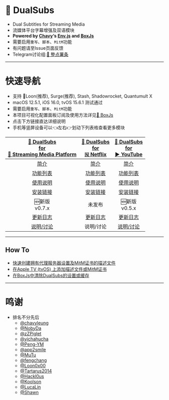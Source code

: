 # 🍿️ DualSubs
  * Dual Subtitles for Streaming Media
  * 流媒体平台字幕增强及双语模块
  * **Powered by [Chavy](https://github.com/chavyleung)‘s [Env.js](https://github.com/chavyleung/scripts/blob/master/Env.js) and [BoxJs](https://chavyleung.gitbook.io/boxjs/)**
  * 需要启用`重写`、`脚本`、`MitM`功能
  * 有问题请至Issue页面反馈
  * Telegram讨论组:[🍟 整点薯条](https://t.me/GetSomeFries)

---
# 快速导航
  * 支持 🎈Loon(推荐), Surge(推荐), Stash, Shadowrocket, Quantumult X
  * macOS 12.5.1, iOS 16.0, tvOS 15.6.1 测试通过
  * 需要启用`重写`、`脚本`、`MitM`功能
  * 本项目可视化配置面板订阅及使用方法详见[🧰 BoxJs](../../wiki/🧰-BoxJs)
  * 点击下方链接直达详细说明
  * 手机等竖屏设备可以👈左右👉划动下列表格查看更多模块

| [🍿️ DualSubs<br>for<br>🎦 Streaming Media Platform](../../wiki/🍿-DualSubs-for-🎦-Streaming-Media-Platform) | [🍿️ DualSubs<br>for<br>🇳 Netflix](../../../DualSubs-Netflix/wiki/🍿-DualSubs-for-🇳-Netflix) | [🍿️ DualSubs<br>for<br>▶️ YouTube](../../../DualSubs-YouTube/wiki/🍿-DualSubs-for-▶-YouTube) |
| :---: | :---: | :---: |
| [简介](../../wiki/🍿-DualSubs-for-🎦-Streaming-Media-Platform#简介) | [简介](../../../DualSubs-Netflix/wiki/🍿-DualSubs-for-🇳-Netflix#简介) | [简介](../../../DualSubs-YouTube/wiki/🍿-DualSubs-for-▶-YouTube#简介) |
| [功能列表](../../wiki/🍿-DualSubs-for-🎦-Streaming-Media-Platform#功能列表) | [功能列表](../../../DualSubs-Netflix/wiki/🍿-DualSubs-for-🇳-Netflix#功能列表) | [功能列表](../../../DualSubs-YouTube/wiki/🍿-DualSubs-for-▶-YouTube#功能列表) |
| [使用说明](../../wiki/🍿-DualSubs-for-🎦-Streaming-Media-Platform#使用说明) | [使用说明](../../../DualSubs-Netflix/wiki/🍿-DualSubs-for-🇳-Netflix#使用说明) | [使用说明](../../../DualSubs-YouTube/wiki/🍿-DualSubs-for-▶-YouTube#使用说明) |
| [安装链接](../../wiki/🍿-DualSubs-for-🎦-Streaming-Media-Platform#安装链接) | [安装链接](../../../DualSubs-Netflix/wiki/🍿-DualSubs-for-🇳-Netflix#安装链接) | [安装链接](../../../DualSubs-YouTube/wiki/🍿-DualSubs-for-▶-YouTube#安装链接) |
| 🆕新版<br>v0.7.x | 未发布 | 🆕新版<br>v0.5.x |
| [更新日志](../../wiki/🍿-DualSubs-for-🎦-Streaming-Media-Platform#更新日志) | [更新日志](../../../DualSubs-Netflix/wiki/🍿-DualSubs-for-🇳-Netflix#更新日志) | [更新日志](../../../DualSubs-YouTube/wiki/🍿-DualSubs-for-▶-YouTube#更新日志) |
| [说明/讨论](https://t.me/GetSomeFriesChannel/121) | 说明/讨论 | [说明/讨论](https://t.me/GetSomeFriesChannel/122/) |

---
## How To
  * [快速创建拥有代理服务器设置及MitM证书的描述文件](../../wiki/快速创建拥有代理服务器设置及MitM证书的描述文件)
  * [在Apple TV (tvOS) 上添加描述文件或MitM证书](../../wiki/在Apple-TV-(tvOS)-上添加描述文件或MitM证书)
  * [在BoxJs中清除DualSubs的设置或缓存](../../wiki/在BoxJs中清除DualSubs的储存数据)

---
# 鸣谢
* 排名不分先后
  * [@chavyleung](https://github.com/chavyleung)
  * [@NobyDa](https://github.com/NobyDa)
  * [@zZPiglet](https://github.com/zZPiglet)
  * [@yichahucha](https://github.com/yichahucha)
  * [@Peng-YM](https://github.com/Peng-YM)
  * [@app2smile](https://github.com/app2smile)
  * [@MuTu](https://github.com/githubdulong)
  * [@fengchang](https://github.com/fengchang)
  * [@Loon0x00](https://github.com/Loon0x00)
  * [@Tartarus2014](https://github.com/Tartarus2014)
  * [@Hackl0us](https://github.com/Hackl0us)
  * [@Koolson](https://github.com/Koolson)
  * [@LucaLin](https://github.com/LucaLin233)
  * [@Shawn](https://github.com/KOP-XIAO)
